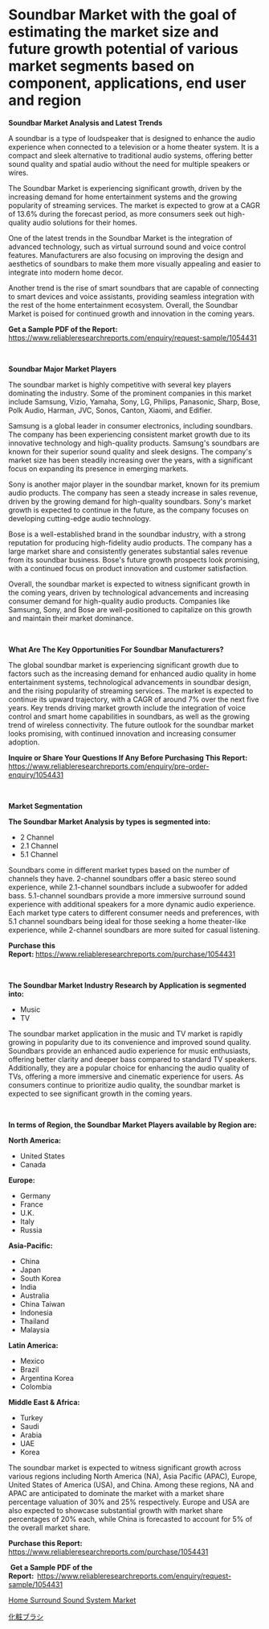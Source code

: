 <p><h1>Soundbar Market with the goal of estimating the market size and future growth potential of various market segments based on component, applications, end user and region</h1></p><p><strong>Soundbar Market Analysis and Latest Trends</strong></p>
<p><p>A soundbar is a type of loudspeaker that is designed to enhance the audio experience when connected to a television or a home theater system. It is a compact and sleek alternative to traditional audio systems, offering better sound quality and spatial audio without the need for multiple speakers or wires.</p><p>The Soundbar Market is experiencing significant growth, driven by the increasing demand for home entertainment systems and the growing popularity of streaming services. The market is expected to grow at a CAGR of 13.6% during the forecast period, as more consumers seek out high-quality audio solutions for their homes.</p><p>One of the latest trends in the Soundbar Market is the integration of advanced technology, such as virtual surround sound and voice control features. Manufacturers are also focusing on improving the design and aesthetics of soundbars to make them more visually appealing and easier to integrate into modern home decor.</p><p>Another trend is the rise of smart soundbars that are capable of connecting to smart devices and voice assistants, providing seamless integration with the rest of the home entertainment ecosystem. Overall, the Soundbar Market is poised for continued growth and innovation in the coming years.</p></p>
<p><strong>Get a Sample PDF of the Report:&nbsp;</strong> <a href="https://www.reliableresearchreports.com/enquiry/request-sample/1054431">https://www.reliableresearchreports.com/enquiry/request-sample/1054431</a></p>
<p>&nbsp;</p>
<p><strong>Soundbar Major Market Players</strong></p>
<p><p>The soundbar market is highly competitive with several key players dominating the industry. Some of the prominent companies in this market include Samsung, Vizio, Yamaha, Sony, LG, Philips, Panasonic, Sharp, Bose, Polk Audio, Harman, JVC, Sonos, Canton, Xiaomi, and Edifier.</p><p>Samsung is a global leader in consumer electronics, including soundbars. The company has been experiencing consistent market growth due to its innovative technology and high-quality products. Samsung's soundbars are known for their superior sound quality and sleek designs. The company's market size has been steadily increasing over the years, with a significant focus on expanding its presence in emerging markets.</p><p>Sony is another major player in the soundbar market, known for its premium audio products. The company has seen a steady increase in sales revenue, driven by the growing demand for high-quality soundbars. Sony's market growth is expected to continue in the future, as the company focuses on developing cutting-edge audio technology.</p><p>Bose is a well-established brand in the soundbar industry, with a strong reputation for producing high-fidelity audio products. The company has a large market share and consistently generates substantial sales revenue from its soundbar business. Bose's future growth prospects look promising, with a continued focus on product innovation and customer satisfaction.</p><p>Overall, the soundbar market is expected to witness significant growth in the coming years, driven by technological advancements and increasing consumer demand for high-quality audio products. Companies like Samsung, Sony, and Bose are well-positioned to capitalize on this growth and maintain their market dominance.</p></p>
<p>&nbsp;</p>
<p><strong>What Are The Key Opportunities For Soundbar Manufacturers?</strong></p>
<p><p>The global soundbar market is experiencing significant growth due to factors such as the increasing demand for enhanced audio quality in home entertainment systems, technological advancements in soundbar design, and the rising popularity of streaming services. The market is expected to continue its upward trajectory, with a CAGR of around 7% over the next five years. Key trends driving market growth include the integration of voice control and smart home capabilities in soundbars, as well as the growing trend of wireless connectivity. The future outlook for the soundbar market looks promising, with continued innovation and increasing consumer adoption.</p></p>
<p><strong>Inquire or Share Your Questions If Any Before Purchasing This Report:</strong> <a href="https://www.reliableresearchreports.com/enquiry/pre-order-enquiry/1054431">https://www.reliableresearchreports.com/enquiry/pre-order-enquiry/1054431</a></p>
<p>&nbsp;</p>
<p><strong>Market Segmentation</strong></p>
<p><strong>The Soundbar Market Analysis by types is segmented into:</strong></p>
<p><ul><li>2 Channel</li><li>2.1 Channel</li><li>5.1 Channel</li></ul></p>
<p><p>Soundbars come in different market types based on the number of channels they have. 2-channel soundbars offer a basic stereo sound experience, while 2.1-channel soundbars include a subwoofer for added bass. 5.1-channel soundbars provide a more immersive surround sound experience with additional speakers for a more dynamic audio experience. Each market type caters to different consumer needs and preferences, with 5.1 channel soundbars being ideal for those seeking a home theater-like experience, while 2-channel soundbars are more suited for casual listening.</p></p>
<p><strong>Purchase this Report:&nbsp;</strong><a href="https://www.reliableresearchreports.com/purchase/1054431">https://www.reliableresearchreports.com/purchase/1054431</a></p>
<p>&nbsp;</p>
<p><strong>The Soundbar Market Industry Research by Application is segmented into:</strong></p>
<p><ul><li>Music</li><li>TV</li></ul></p>
<p><p>The soundbar market application in the music and TV market is rapidly growing in popularity due to its convenience and improved sound quality. Soundbars provide an enhanced audio experience for music enthusiasts, offering better clarity and deeper bass compared to standard TV speakers. Additionally, they are a popular choice for enhancing the audio quality of TVs, offering a more immersive and cinematic experience for users. As consumers continue to prioritize audio quality, the soundbar market is expected to see significant growth in the coming years.</p></p>
<p>&nbsp;</p>
<p><strong>In terms of Region, the Soundbar Market Players available by Region are:</strong></p>
<p>
    <p> <strong> North America: </strong>
        <ul>
            <li>United States</li>
            <li>Canada</li>
        </ul>
        </p> 
    <p> <strong> Europe: </strong>
        <ul>
            <li>Germany</li>
            <li>France</li>
            <li>U.K.</li>
            <li>Italy</li>
            <li>Russia</li>
        </ul>
        </p> 
    <p> <strong> Asia-Pacific: </strong>
        <ul>
            <li>China</li>
            <li>Japan</li>
            <li>South Korea</li>
            <li>India</li>
            <li>Australia</li>
            <li>China Taiwan</li>
            <li>Indonesia</li>
            <li>Thailand</li>
            <li>Malaysia</li>
        </ul>
        </p> 
    <p> <strong> Latin America: </strong>
        <ul>
            <li>Mexico</li>
            <li>Brazil</li>
            <li>Argentina Korea</li>
            <li>Colombia</li>
        </ul>
        </p> 
    <p> <strong> Middle East & Africa: </strong>
        <ul>
            <li>Turkey</li>
            <li>Saudi</li>
            <li>Arabia</li>
            <li>UAE</li>
            <li>Korea</li>
        </ul>
    </p>
    </p>
<p><p>The soundbar market is expected to witness significant growth across various regions including North America (NA), Asia Pacific (APAC), Europe, United States of America (USA), and China. Among these regions, NA and APAC are anticipated to dominate the market with a market share percentage valuation of 30% and 25% respectively. Europe and USA are also expected to showcase substantial growth with market share percentages of 20% each, while China is forecasted to account for 5% of the overall market share.</p></p>
<p><strong>Purchase this Report: </strong><a href="https://www.reliableresearchreports.com/purchase/1054431">https://www.reliableresearchreports.com/purchase/1054431</a></p>
<p>&nbsp;<strong>Get a Sample PDF of the Report:&nbsp;&nbsp;</strong><a href="https://www.reliableresearchreports.com/enquiry/request-sample/1054431">https://www.reliableresearchreports.com/enquiry/request-sample/1054431</a></p>
<p><strong></strong></p>
<p><p><a href="https://github.com/ChiragRP21/Market-Research-Report-List-3/blob/main/home-surround-sound-system-market.md">Home Surround Sound System Market</a></p><p><a href="https://github.com/xemfu2379520/Market-Research-Report-List-1/blob/main/64931775522.md">化粧ブラシ</a></p></p>